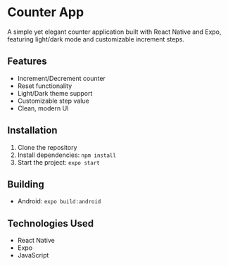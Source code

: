 # Counter App

A simple yet elegant counter application built with React Native and Expo, featuring light/dark mode and customizable increment steps.

## Features

- Increment/Decrement counter
- Reset functionality
- Light/Dark theme support
- Customizable step value
- Clean, modern UI

## Installation

1. Clone the repository
2. Install dependencies: `npm install`
3. Start the project: `expo start`

## Building

- Android: `expo build:android`

## Technologies Used

- React Native
- Expo
- JavaScript
